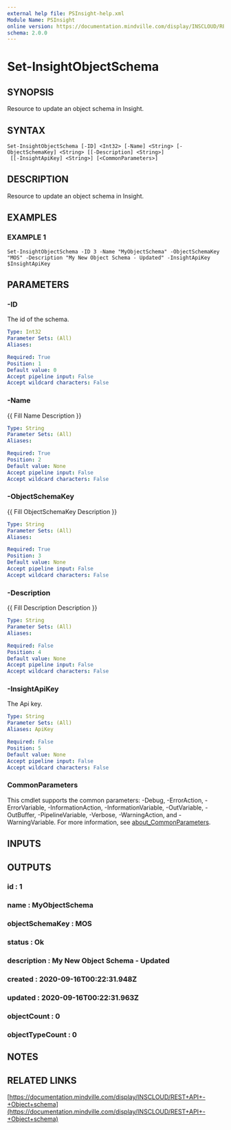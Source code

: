 ```yaml
---
external help file: PSInsight-help.xml
Module Name: PSInsight
online version: https://documentation.mindville.com/display/INSCLOUD/REST+API+-+Object+schema
schema: 2.0.0
---
```


# Set-InsightObjectSchema

## SYNOPSIS
Resource to update an object schema in Insight.

## SYNTAX

```
Set-InsightObjectSchema [-ID] <Int32> [-Name] <String> [-ObjectSchemaKey] <String> [[-Description] <String>]
 [[-InsightApiKey] <String>] [<CommonParameters>]
```

## DESCRIPTION
Resource to update an object schema in Insight.

## EXAMPLES

### EXAMPLE 1
```
Set-InsightObjectSchema -ID 3 -Name "MyObjectSchema" -ObjectSchemaKey "MOS" -Description "My New Object Schema - Updated" -InsightApiKey $InsightApiKey
```

## PARAMETERS

### -ID
The id of the schema.

```yaml
Type: Int32
Parameter Sets: (All)
Aliases:

Required: True
Position: 1
Default value: 0
Accept pipeline input: False
Accept wildcard characters: False
```

### -Name
{{ Fill Name Description }}

```yaml
Type: String
Parameter Sets: (All)
Aliases:

Required: True
Position: 2
Default value: None
Accept pipeline input: False
Accept wildcard characters: False
```

### -ObjectSchemaKey
{{ Fill ObjectSchemaKey Description }}

```yaml
Type: String
Parameter Sets: (All)
Aliases:

Required: True
Position: 3
Default value: None
Accept pipeline input: False
Accept wildcard characters: False
```

### -Description
{{ Fill Description Description }}

```yaml
Type: String
Parameter Sets: (All)
Aliases:

Required: False
Position: 4
Default value: None
Accept pipeline input: False
Accept wildcard characters: False
```

### -InsightApiKey
The Api key.

```yaml
Type: String
Parameter Sets: (All)
Aliases: ApiKey

Required: False
Position: 5
Default value: None
Accept pipeline input: False
Accept wildcard characters: False
```

### CommonParameters
This cmdlet supports the common parameters: -Debug, -ErrorAction, -ErrorVariable, -InformationAction, -InformationVariable, -OutVariable, -OutBuffer, -PipelineVariable, -Verbose, -WarningAction, and -WarningVariable. For more information, see [about_CommonParameters](http://go.microsoft.com/fwlink/?LinkID=113216).

## INPUTS

## OUTPUTS

### id              : 1
### name            : MyObjectSchema
### objectSchemaKey : MOS
### status          : Ok
### description     : My New Object Schema - Updated
### created         : 2020-09-16T00:22:31.948Z
### updated         : 2020-09-16T00:22:31.963Z
### objectCount     : 0
### objectTypeCount : 0
## NOTES

## RELATED LINKS

[https://documentation.mindville.com/display/INSCLOUD/REST+API+-+Object+schema](https://documentation.mindville.com/display/INSCLOUD/REST+API+-+Object+schema)

